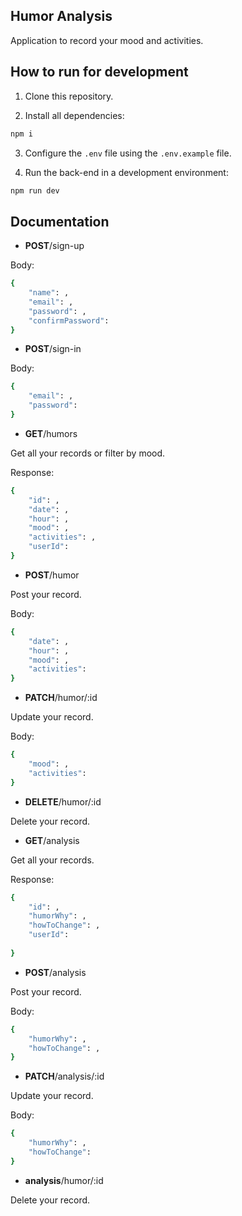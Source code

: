 ## Humor Analysis

Application to record your mood and activities.

## How to run for development

1. Clone this repository.

2. Install all dependencies:

```bash
npm i
```

3. Configure the `.env` file using the `.env.example` file.

4. Run the back-end in a development environment:

```bash
npm run dev
```

## Documentation

- **POST**/sign-up

Body: 

```bash
{
    "name": ,
    "email": ,
    "password": ,
    "confirmPassword": 
}
```

- **POST**/sign-in

Body: 

```bash
{
    "email": ,
    "password": 
}
```

- **GET**/humors

Get all your records or filter by mood.

Response:

```bash
{
    "id": ,
    "date": ,
    "hour": ,
    "mood": ,
    "activities": ,
    "userId": 
}
```

- **POST**/humor

Post your record.

Body: 

```bash
{
    "date": ,
    "hour": ,
    "mood": ,
    "activities": 
}
```

- **PATCH**/humor/:id

Update your record.

Body:

```bash
{
    "mood": ,
    "activities": 
}
```

- **DELETE**/humor/:id

Delete your record.

- **GET**/analysis

Get all your records.

Response:

```bash
{
    "id": ,
    "humorWhy": ,
    "howToChange": ,
    "userId":
    
}
```

- **POST**/analysis

Post your record.

Body: 

```bash
{
    "humorWhy": ,
    "howToChange": ,
}
```

- **PATCH**/analysis/:id

Update your record.

Body:

```bash
{
    "humorWhy": ,
    "howToChange": 
}
```

- **analysis**/humor/:id

Delete your record.





